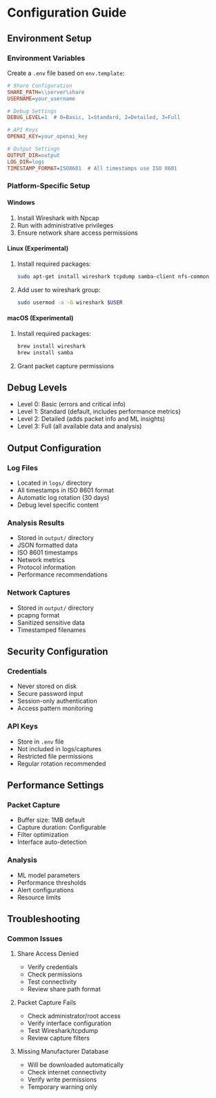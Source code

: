 # Configuration Guide

## Environment Setup

### Environment Variables
Create a `.env` file based on `env.template`:
```ini
# Share Configuration
SHARE_PATH=\\server\share
USERNAME=your_username

# Debug Settings
DEBUG_LEVEL=1  # 0=Basic, 1=Standard, 2=Detailed, 3=Full

# API Keys
OPENAI_KEY=your_openai_key

# Output Settings
OUTPUT_DIR=output
LOG_DIR=logs
TIMESTAMP_FORMAT=ISO8601  # All timestamps use ISO 8601
```

### Platform-Specific Setup

#### Windows
1. Install Wireshark with Npcap
2. Run with administrative privileges
3. Ensure network share access permissions

#### Linux (Experimental)
1. Install required packages:
   ```bash
   sudo apt-get install wireshark tcpdump samba-client nfs-common
   ```
2. Add user to wireshark group:
   ```bash
   sudo usermod -a -G wireshark $USER
   ```

#### macOS (Experimental)
1. Install required packages:
   ```bash
   brew install wireshark
   brew install samba
   ```
2. Grant packet capture permissions

## Debug Levels

- Level 0: Basic (errors and critical info)
- Level 1: Standard (default, includes performance metrics)
- Level 2: Detailed (adds packet info and ML insights)
- Level 3: Full (all available data and analysis)

## Output Configuration

### Log Files
- Located in `logs/` directory
- All timestamps in ISO 8601 format
- Automatic log rotation (30 days)
- Debug level specific content

### Analysis Results
- Stored in `output/` directory
- JSON formatted data
- ISO 8601 timestamps
- Network metrics
- Protocol information
- Performance recommendations

### Network Captures
- Stored in `output/` directory
- pcapng format
- Sanitized sensitive data
- Timestamped filenames

## Security Configuration

### Credentials
- Never stored on disk
- Secure password input
- Session-only authentication
- Access pattern monitoring

### API Keys
- Store in `.env` file
- Not included in logs/captures
- Restricted file permissions
- Regular rotation recommended

## Performance Settings

### Packet Capture
- Buffer size: 1MB default
- Capture duration: Configurable
- Filter optimization
- Interface auto-detection

### Analysis
- ML model parameters
- Performance thresholds
- Alert configurations
- Resource limits

## Troubleshooting

### Common Issues
1. Share Access Denied
   - Verify credentials
   - Check permissions
   - Test connectivity
   - Review share path format

2. Packet Capture Fails
   - Check administrator/root access
   - Verify interface configuration
   - Test Wireshark/tcpdump
   - Review capture filters

3. Missing Manufacturer Database
   - Will be downloaded automatically
   - Check internet connectivity
   - Verify write permissions
   - Temporary warning only
